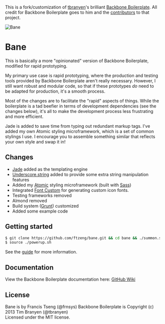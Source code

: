 This is a fork/customization of
[tbranyen](https://github.com/tbranyen)'s brilliant [Backbone
Boilerplate](https://github.com/tbranyen/backbone-boilerplate). All
credit for Backbone Boilerplate goes to him and the
[contributors](https://github.com/tbranyen/backbone-boilerplate/contributors) to that project.

![Bane](http://supermedes.com/assets/bane.jpg)

Bane
====================

This is basically a more "opinionated" version of Backbone Boilerplate,
modified for rapid prototyping.

My primary use case is rapid prototyping, where the production and
testing tools provided by Backbone Boilerplate aren't really
necessary. However, I still want robust and modular code, so that if
these prototypes *do* need to be adapted for production, it's a smooth
process.

Most of the changes are to facilitate the "rapid" aspects of things.
While the boilerplate is a tad beefier in terms of development dependencies (see the
changes below), it's all to make the development process less
frustrating and more efficient.

Jade is added to save time from typing out redundant markup tags.
I've added my own Atomic styling microframework, which is a set of
common stylings I use. I encourage you to assemble something similar
that reflects your own style and swap it in!

## Changes ##
* [Jade](http://jade-lang.com/) added as the templating engine
* [Underscore.string](https://github.com/epeli/underscore.string) added
	to provide some extra string manipulation features
* Added my [Atomic](https://github.com/ftzeng/atomic) styling microframework (built with
	[Sass](http://sass-lang.com/))
* Integrated [Font Custom](http://fontcustom.com/) for generating custom
	icon fonts.
* Testing frameworks removed
* Almond removed
* Build system ([Grunt](http://gruntjs.com/)) customized
* Added some example code


## Getting started ##

``` bash
$ git clone https://github.com/ftzeng/bane.git && cd bane && ./summon.sh
$ source ./powerup.sh
```

See the [guide](https://github.com/ftzeng/bane/blob/master/guide.md) for more information.

## Documentation ##

View the Backbone Boilerplate documentation here:
[GitHub Wiki](https://github.com/tbranyen/backbone-boilerplate/wiki)

## License ##
Bane is by Francis Tseng (@frnsys)
Backbone Boilerplate is Copyright (c) 2013 Tim Branyen (@tbranyen)  
Licensed under the MIT license.
